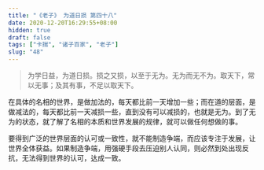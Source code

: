```yaml
---
title: "《老子》 为道日损 第四十八"
date: 2020-12-20T16:29:55+08:00
hidden: true
draft: false
tags: ["卡揣", "诸子百家", "老子"]
slug: "48"
---
```


> 为学日益，为道日损。损之又损，以至于无为。无为而无不为。取天下，常以无事；及其有事，不足以取天下。

在具体的名相的世界，是做加法的，每天都比前一天增加一些；而在道的层面，是做减法的，每天都比前一天减损一些，直到没有可以减损的，也就是无为。到了无为的状态，就了解了名相的本质和世界发展的规律，就可以做任何想做的事。

要得到广泛的世界层面的认可或一致性，就不能制造争端，而应该专注于发展，让世界全体获益。如果制造争端，用强硬手段去压迫别人认同，则必然到处出现反抗，无法得到世界的认可，达成一致。